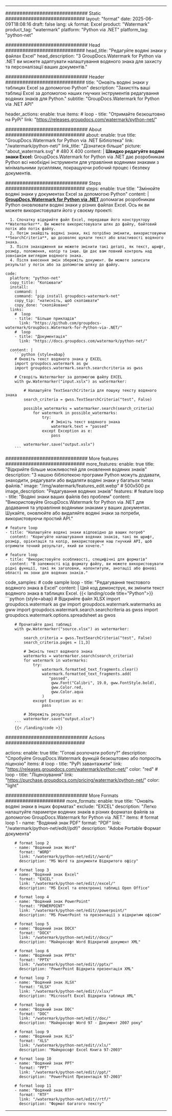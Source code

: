 
---
############################# Static ############################
layout: "format"
date:  2025-06-09T18:08:16
draft: false
lang: uk
format: Excel
product: "Watermark"
product_tag: "watermark"
platform: "Python via .NET"
platform_tag: "python-net"

############################# Head ############################
head_title: "Редагуйте водяні знаки у файлах Excel"
head_description: "З GroupDocs.Watermark for Python via .NET ви можете адаптувати налаштування водяного знака для захисту та персоналізації ваших документів."

############################# Header ############################
title: "Оновіть водяні знаки у таблицях Excel за допомогою Python" 
description: "Захистіть ваші таблиці Excel за допомогою наших гнучких інструментів редагування водяних знаків для Python."
subtitle: "GroupDocs.Watermark for Python via .NET API" 

header_actions:
  enable: true
  items:
    #  loop
    - title: "Отримайте безкоштовно на PyPi"
      link: "https://releases.groupdocs.com/watermark/python-net/"
      
############################# About ############################
about:
    enable: true
    title: "GroupDocs.Watermark for Python via .NET Бібліотека"
    link: "/watermark/python-net/"
    link_title: "Дізнатися більше"
    picture: "about_watermark.svg" # 480 X 400
    content: |
       **Швидко редагуйте водяні знаки Excel:** GroupDocs.Watermark for Python via .NET дає розробникам Python всі необхідні інструменти для управління водяними знаками з мінімальними зусиллями, покращуючи робочий процес і безпеку документів.

############################# Steps ############################
steps:
    enable: true
    title: "Змінюйте водяні знаки у документах Excel за допомогою Python"
    content: |
      **[GroupDocs.Watermark for Python via .NET](https://products.groupdocs.com/watermark/python-net/)** допомагає розробникам Python оновлювати водяні знаки у різних файлах Excel. Ось як ви можете використовувати його у своєму проекті:
      
      1. Спочатку відкрийте файл Excel, передавши його конструктору **Watermarker**. Ви можете використовувати шлях до файлу, байтовий потік або потік файлу.
      2. Потім знайдіть водяні знаки, які потрібно змінити, використовуючи **SearchCriteria**, що дозволяє шукати текст або властивості водяного знака.
      3. Після знаходження ви можете змінити такі деталі, як текст, шрифт, розмір, положення, колір та інше. Це дає вам повний контроль над зовнішнім виглядом водяного знака.
      4. Після внесення змін збережіть документ. Ви можете записати результат у потік або за допомогою шляху до файлу.
   
    code:
      platform: "python-net"
      copy_title: "Копіювати"
      install:
        command: |
        command: "pip install groupdocs-watermark-net"
        copy_tip: "натисніть, щоб скопіювати"
        copy_done: "скопійовано"
      links:
        #  loop
        - title: "Більше прикладів"
          link: "https://github.com/groupdocs-watermark/GroupDocs.Watermark-for-Python-via-.NET/"
        #  loop
        - title: "Документація"
          link: "https://docs.groupdocs.com/watermark/python-net/"
          
      content: |
        ```python {style=abap}
        # Оновіть текст водяного знака у EXCEL
        import groupdocs.watermark as gw
        import groupdocs.watermark.search.searchcriteria as gwss

        # Створіть Watermarker за допомогою файлу EXCEL
        with gw.Watermarker("input.xslx") as watermarker:

            # Налаштуйте TextSearchCriteria для пошуку тексту водяного знака
            search_criteria = gwss.TextSearchCriteria("test", False)

            possible_watermarks = watermarker.search(search_criteria)
                for watermark in possible_watermarks:
                    try:
                        # Змініть текст водяного знака
                        watermark.text = "passed"
                    except Exception as e:
                        pass
            
            watermarker.save("output.xslx")
        ```            

############################# More features ############################
more_features:
  enable: true
  title: "Відкрийте більше можливостей для оновлення водяних знаків"
  description: "З нашою бібліотекою програми Python можуть додавати, знаходити, редагувати або видаляти водяні знаки у багатьох типах файлів."
  image: "/img/watermark/features_edit.webp" # 500x500 px
  image_description: "Редагування водяних знаків"
  features:
    # feature loop
    - title: "Водяні знаки ваших файлів без проблем"
      content: "Використовуйте GroupDocs.Watermark for Python via .NET для додавання та управління водяними знаками у ваших документах. Шукайте, оновлюйте або видаляйте водяні знаки за потреби, використовуючи простий API."

    # feature loop
    - title: "Налаштуйте водяні знаки відповідно до ваших потреб"
      content: "Коригуйте налаштування водяних знаків, такі як шрифт, розмір, орієнтація та колір, використовуючи наш гнучкий API, щоб отримати точний результат, який ви хочете."

    # feature loop
    - title: "Використовуйте особливості, специфічні для форматів"
      content: "В залежності від формату файлу, ви можете використовувати рідні функції, такі як заголовки, колонтитули, анотації або фонові області як зони для водяних знаків."
      
  code_samples:
    # code sample loop
    - title: "Редагування текстового водяного знака в Excel"
      content: |
        Цей код демонструє, як змінити текст водяного знака в таблицях Excel.
        {{< landing/code title="Python">}}
        ```python {style=abap}
        # Відкрийте файл XLSX
        import groupdocs.watermark as gw
        import groupdocs.watermark.watermarks as gww
        import groupdocs.watermark.search.searchcriteria as gwss
        import groupdocs.watermark.options.spreadsheet as gwos

        # Прочитайте дані таблиці
        with gw.Watermarker("source.xlsx") as watermarker:

            search_criteria = gwss.TextSearchCriteria("test", False)
            search_criteria.pages = [1,3]

            # Змініть текст водяного знака
            watermarks = watermarker.search(search_criteria)
            for watermark in watermarks:
                try:
                    watermark.formatted_text_fragments.clear()
                    watermark.formatted_text_fragments.add(
                       "passed", 
                        gww.Font("Calibri", 19.0, gww.FontStyle.bold), 
                        gww.Color.red, 
                        gww.Color.aqua
                    )
                except Exception as e:
                    pass
        
            # Збережіть результат
            watermarker.save("output.xlsx")
        ```
        {{< /landing/code >}}


############################# Actions ############################

actions:
  enable: true
  title: "Готові розпочати роботу?"
  description: "Спробуйте GroupDocs.Watermark функцій безкоштовно або попросіть ліцензію"
  items:
    #  loop
    - title: "PyPi завантажити"
      link: "https://releases.groupdocs.com/watermark/python-net/"
      color: "red"
        #  loop
    - title: "Ліцензування"
      link: "https://purchase.groupdocs.com/pricing/watermark/python-net/"
      color: "light"


############################# More Formats #####################
more_formats:
    enable: true
    title: "Оновіть водяні знаки в інших форматах"
    exclude: "EXCEL"
    description: "Легко налаштуйте параметри водяних знаків в різних форматах файлів за допомогою GroupDocs.Watermark for Python via .NET."
    items: 
        # format loop 1
        - name: "Водяний знак PDF"
          format: "PDF"
          link: "/watermark/python-net/edit//pdf/"
          description: "Adobe Portable Формат документа"

        # format loop 2
        - name: "Водяний знак Word"
          format: "WORD"
          link: "/watermark/python-net/edit//word/"
          description: "MS Word та документи Відкритого офісу"
          
        # format loop 3
        - name: "Водяний знак Excel"
          format: "EXCEL"
          link: "/watermark/python-net/edit//excel/"
          description: "MS Excel та електронні таблиці Open Office"

        # format loop 4
        - name: "Водяний знак PowerPoint"
          format: "POWERPOINT"
          link: "/watermark/python-net/edit//powerpoint/"
          description: "MS PowerPoint та презентації з відкритим офісом"

        # format loop 5
        - name: "Водяний знак DOCX"
          format: "DOCX"
          link: "/watermark/python-net/edit//docx/"
          description: "Майкрософт Word Відкритий документ XML"
          
        # format loop 6
        - name: "Водяний знак PPTX"
          format: "PPTX"
          link: "/watermark/python-net/edit//pptx/"
          description: "PowerPoint Відкрита презентація XML"
          
        # format loop 7
        - name: "Водяний знак XLSX"
          format: "XLSX"
          link: "/watermark/python-net/edit//xlsx/"
          description: "Microsoft Excel Відкрита таблиця XML"

        # format loop 8
        - name: "Водяний знак DOC"
          format: "DOC"
          link: "/watermark/python-net/edit//doc/"
          description: "Майкрософт Word 97 - Документ 2007 року"

        # format loop 9
        - name: "Водяний знак XLS"
          format: "XLS"
          link: "/watermark/python-net/edit//xls/"
          description: "Майкрософт Excel Книга 97-2003"

        # format loop 10
        - name: "Водяний знак PPT"
          format: "PPT"
          link: "/watermark/python-net/edit//ppt/"
          description: "PowerPoint Презентація 97-2003"

        # format loop 11
        - name: "Водяний знак RTF"
          format: "RTF"
          link: "/watermark/python-net/edit//rtf/"
          description: "Формат багатого тексту"

---